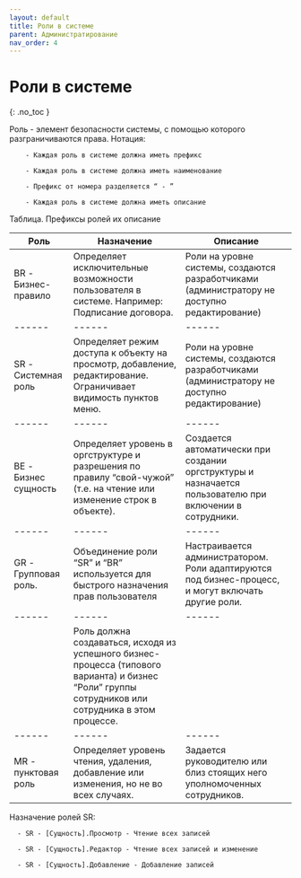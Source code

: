 ```yaml
---
layout: default
title: Роли в системе
parent: Администратирование
nav_order: 4
---
```


# Роли в системе
{: .no_toc }

Роль - элемент безопасности системы, с помощью которого разграничиваются права.
Нотация:

        - Каждая роль в системе должна иметь префикс

        - Каждая роль в системе должна иметь наименование

        - Префикс от номера разделяется “ - ”

        - Каждая роль в системе должна иметь описание

Таблица. Префиксы ролей их описание

Роль | Назначение | Описание
------ | ------ | ------
BR - Бизнес-правило | Определяет исключительные возможности пользователя в системе. Например: Подписание договора. | Роли на уровне системы, создаются разработчиками (администратору не доступно редактирование)
------ | ------ | ------
SR - Системная роль | Определяет режим доступа к объекту на просмотр, добавление, редактирование. Ограничивает видимость пунктов меню. | Роли на уровне системы, создаются разработчиками (администратору не доступно редактирование)
------ | ------ | ------
BE - Бизнес сущность | Определяет уровень в оргструктуре и разрешения по правилу “свой-чужой” (т.е. на чтение или изменение строк в объекте). | Создается автоматически при создании оргструктуры и назначается пользователю при включении в сотрудники.
------ | ------ | ------
GR - Групповая роль. | Объединение роли “SR” и “BR” используется для быстрого назначения прав пользователя | Настраивается администратором. Роли адаптируются под бизнес-процесс, и могут включать другие роли.
------ | ------ | ------
 | | Роль должна создаваться, исходя из успешного бизнес-процесса (типового варианта) и бизнес “Роли” группы сотрудников или сотрудника в этом процессе.
------ | ------ | ------
MR - пунктовая роль | Определяет уровень чтения, удаления, добавление или изменения, но не во всех случаях. | Задается руководителю или близ стоящих него уполномоченных сотрудников.


Назначение ролей SR:

      - SR - [Сущность].Просмотр - Чтение всех записей

      - SR - [Сущность].Редактор - Чтение всех записей и изменение

      - SR - [Сущность].Добавление - Добавление записей
